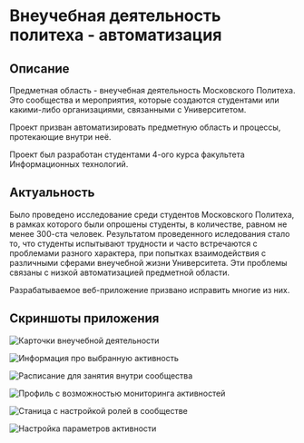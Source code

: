 # Внеучебная деятельность политеха - автоматизация

## Описание

Предметная область -  внеучебная деятельность Московского Политеха. Это сообщества и мероприятия, которые создаются
студентами или какими-либо организациями, связанными с Университетом.

Проект призван автоматизировать предметную область и процессы, протекающие внутри неё.

Проект был разработан студентами 4-ого курса факультета Информационных технологий.

## Актуальность

Было проведено исследование среди студентов Московского Политеха, в рамках которого были опрошены студенты,
в количестве, равном не менее 300-ста человек.
Результатом проведенного иследования стало то, что студенты испытывают трудности и часто
встречаются с проблемами разного характера, при попытках взаимодействия с различными сферами внеучебной жизни Университета.
Эти проблемы связаны с низкой автоматизацией предметной области.

Разрабатываемое веб-приложение призвано исправить многие из них.

## Скриншоты приложения

![Карточки внеучебной деятельности](https://github.com/IvanSergeev-me/polytech-extracurricular-activity/tree/main/screenshots/mainpage.png)

![Информация про выбранную активность](https://github.com/IvanSergeev-me/polytech-extracurricular-activity/screenshots/activity.png)

![Расписание для занятия внутри сообщества](https://github.com/IvanSergeev-me/polytech-extracurricular-activity/screenshots/schedule.png)

![Профиль с возможностью мониторинга активностей](https://github.com/IvanSergeev-me/polytech-extracurricular-activity/screenshots/profile.png)

![Станица с настройкой ролей в сообществе](https://github.com/IvanSergeev-me/polytech-extracurricular-activity/screenshots/roles.png)

![Настройка параметров активности](https://github.com/IvanSergeev-me/polytech-extracurricular-activity/screenshots/settings.png)

